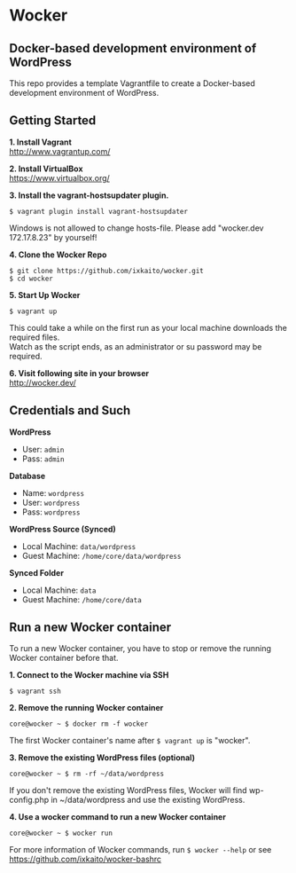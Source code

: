 # Wocker

## Docker-based development environment of WordPress

This repo provides a template Vagrantfile to create a Docker-based development environment of WordPress.

## Getting Started

__1. Install Vagrant__  
http://www.vagrantup.com/

__2. Install VirtualBox__  
https://www.virtualbox.org/

__3. Install the vagrant-hostsupdater plugin.__  
```
$ vagrant plugin install vagrant-hostsupdater
```
Windows is not allowed to change hosts-file. Please add "wocker.dev 172.17.8.23" by yourself!

__4. Clone the Wocker Repo__  
```
$ git clone https://github.com/ixkaito/wocker.git
$ cd wocker
```

__5. Start Up Wocker__  
```
$ vagrant up
```
This could take a while on the first run as your local machine downloads the required files.  
Watch as the script ends, as an administrator or su password may be required.

__6. Visit following site in your browser__  
http://wocker.dev/

## Credentials and Such

__WordPress__  
* User: `admin`
* Pass: `admin`

__Database__  
* Name: `wordpress`
* User: `wordpress`
* Pass: `wordpress`

__WordPress Source (Synced)__  
* Local Machine: `data/wordpress`
* Guest Machine: `/home/core/data/wordpress`

__Synced Folder__  
* Local Machine: `data`
* Guest Machine: `/home/core/data`

## Run a new Wocker container

To run a new Wocker container, you have to stop or remove the running Wocker container before that.

__1. Connect to the Wocker machine via SSH__  
```
$ vagrant ssh
```

__2. Remove the running Wocker container__  
```
core@wocker ~ $ docker rm -f wocker
```
The first Wocker container's name after `$ vagrant up` is "wocker".

__3. Remove the existing WordPress files (optional)__  
```
core@wocker ~ $ rm -rf ~/data/wordpress
```
If you don't remove the existing WordPress files, Wocker will find wp-config.php in ~/data/wordpress and use the existing WordPress.

__4. Use a wocker command to run a new Wocker container__  
```
core@wocker ~ $ wocker run
```
For more information of Wocker commands, run `$ wocker --help` or see https://github.com/ixkaito/wocker-bashrc
